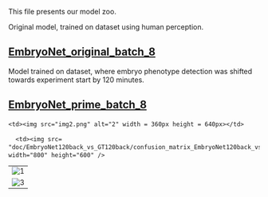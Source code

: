 This file presents our model zoo.

Original model, trained on dataset using human perception. <link>
## <a href="https://drive.google.com/file/d/1g-mZ-ZwG8C_Z7CLziJRyUcb-VhCF_VA_/view?usp=sharing"><b>EmbryoNet_original_batch_8</b></a> 

Model trained on dataset, where embryo phenotype detection was shifted towards experiment start by 120 minutes. <link>
## <a href="https://drive.google.com/file/d/1XCGFotNh6grInEf7CptsRFHGR0TNq3AD/view?usp=sharing"><b>EmbryoNet_prime_batch_8</b></a>


<table>
  <tr>
    <td> <img src="img1.png"  alt="1" width = 360px height = 640px ></td>

    <td><img src="img2.png" alt="2" width = 360px height = 640px></td>
   </tr> 
   <tr>
      <td><img src="./Scshot/cab_arrived.png" alt="3" width = 360px height = 640px></td>

      <td><img src= "doc/EmbryoNet120back_vs_GT120back/confusion_matrix_EmbryoNet120back_vs_GT120back_cm.svg" width="800" height="600" />
  </td>
  </tr>
</table> 
&nbsp;&nbsp;&nbsp;&nbsp;&nbsp;&nbsp;  <img > 